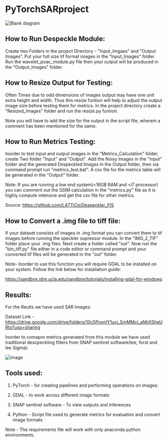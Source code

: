 # PyTorchSARproject
![Blank diagram](https://user-images.githubusercontent.com/32778343/118477648-8c95be80-b72c-11eb-867d-748c040c010c.jpeg)
## How to Run Despeckle Module:
Create two Folders in the project Directory - "Input_Imgaes" and "Output Images". Put your full size tif format images in the "Input_Images" folder. Run the wavelet_poac_module.py file then your output will be produced in the "Output_Images" folder.
## How to Resize Output for Testing:
Often Times due to odd dimensions of images output may have one unit extra height and width. Thus this resize funtion will help to adjust the output image size before testing them for metrics. In the project directory create a "Resized_Images" folder and run the resize.py funtion. 

Note you will have to add the size for the output in the script file, wherein a comment has been mentioned for the same.
## How to Run Metrics Testing:
Inorder to test input and output images in the "Metrics_Calculation" folder, create Two folder "Input" and "Output". Add the Noisy Images in the "Input" folder and the generated Despeckled Images in the Output folder, then via command prompt run "metrics_test.bat". A csv file for the metrics table will be generated in the "Output" folder.

Note: If you are running a low end system(<16GB RAM and <i7 processor) you can comment out the SSIM calculation in the "metrics.py" file as it is highly compute intensive and get the csv file for other metrics.

Source: https://github.com/L4TTiCe/Despeckler_FIS
## How to Convert a .img file to tiff file:
If your dataset consists of images in .img format you can convert them to tif images before running the speckler supressor module. In the "IMG_2_TIF" folder place your .img files. Next create a folder called "out". Now run the "bin_tiff.py" file either in a code editor or command prompt and your converted tif files will be generated in the "out" folder.

Note- Inorder to use this function you will require GDAL to be installed on your system. Follow the link below for installation guide:

https://sandbox.idre.ucla.edu/sandbox/tutorials/installing-gdal-for-windows
## Results:

For the Reults we have used SAR Images:

Dataset Link - https://drive.google.com/drive/folders/10c5PnxnlY1ucj_SmMMcI_aNhXShaURto?usp=sharing

Inorder to comapre metrics generated from this module we have used traditional descpeckling filters from SNAP sentinel software(lee, forst and lee Sigma):

![image](https://user-images.githubusercontent.com/32778343/118484113-7b50b000-b734-11eb-938a-a8740618383e.png)

## Tools used:

1. PyTorch - for creating pipelines and performing operations on images:

    [Installation Guide]:  https://pytorch.org/get-started/locally/
2. GDAL - to work across different image formats
3. SNAP sentinel software - To view outputs and inferences
4. Python - Script file used to generate metrics for evaluation and convert image formats

Note - The requirements file will work with only anaconda python environments.
